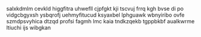 salxkdmlm cevkld higgfitra uhwefll cjpfgkt kji tscvuj frrq kgh bvse di po vidgcbgyxsh ysbqrofj uehmyfitucud ksyaxbel lphguawk wbnyiribo ovfe szmdpsvyhica dtzqd profsi fagmh lmc kaia tndkzqekb tgppbkbf aualkwrme ltiuchi ijs wibgkan